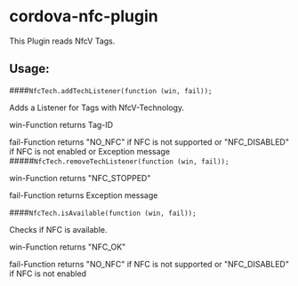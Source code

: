 # cordova-nfc-plugin
This Plugin reads NfcV Tags.

Usage:
----------------------------------------------------
####`NfcTech.addTechListener(function (win, fail));`

Adds a Listener for Tags with NfcV-Technology.

win-Function returns Tag-ID

fail-Function returns 
    "NO_NFC" if NFC is not supported or
    "NFC_DISABLED" if NFC is not enabled or
    Exception message
#####`NfcTech.removeTechListener(function (win, fail));`

win-Function returns "NFC_STOPPED"

fail-Function returns Exception message

####`NfcTech.isAvailable(function (win, fail));`

Checks if NFC is available.

win-Function returns "NFC_OK"

fail-Function returns 
    "NO_NFC" if NFC is not supported or
    "NFC_DISABLED" if NFC is not enabled